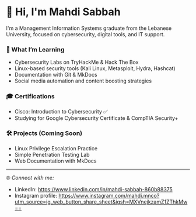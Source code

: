 # 👋 Hi, I'm Mahdi Sabbah

I'm a Management Information Systems graduate from the Lebanese University, focused on cybersecurity, digital tools, and IT support.

### 🔐 What I’m Learning
- Cybersecurity Labs on TryHackMe & Hack The Box
- Linux-based security tools (Kali Linux, Metasploit, Hydra, Hashcat)
- Documentation with Git & MkDocs
- Social media automation and content boosting strategies

### 🎓 Certifications
- Cisco: Introduction to Cybersecurity ✅
- Studying for Google Cybersecurity Certificate & CompTIA Security+

### 🛠 Projects (Coming Soon)
- Linux Privilege Escalation Practice
- Simple Penetration Testing Lab
- Web Documentation with MkDocs

---

🌐 *Connect with me:*  
- LinkedIn: https://www.linkedin.com/in/mahdi-sabbah-860b88375
- Instagram profile: https://www.instagram.com/mahdi.mnco?utm_source=ig_web_button_share_sheet&igsh=MXVnejkzamZ1ZThkMw==

